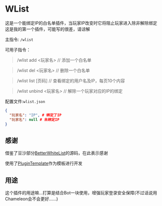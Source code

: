 # WList

这是一个能绑定IP的白名单插件，当玩家IP改变时它将阻止玩家进入除非解除绑定
这是我的第一个插件，可能写的很差，请谅解

主指令: `/wlist`

可用子指令：

> /wlist add <玩家名> // 添加一个白名单

> /wlist del <玩家名> // 删除一个白名单

> /wlist list [页码] // 查看绑定的用户名及IP，每页10个内容

> /wlist unbind <玩家名> // 解除一个玩家对应的IP的绑定

配置文件:`wlist.json`

```json
{
  "玩家名": "IP", # 绑定了IP
  "玩家名": null # 未绑定IP
}
```

## 感谢

借鉴了豆沙部分[BetterWhiteList](https://gitee.com/Crafty/BetterWhitelist)的源码，在此表示感谢

使用了[PluginTemplate](https://github.com/TShockResources/PluginTemplate)作为模板进行开发

## 用途

这个插件的用途嘛...打算是结合Bot一块使用，增强玩家登录安全保障(不过话说用Chameleon会不会更好......)

